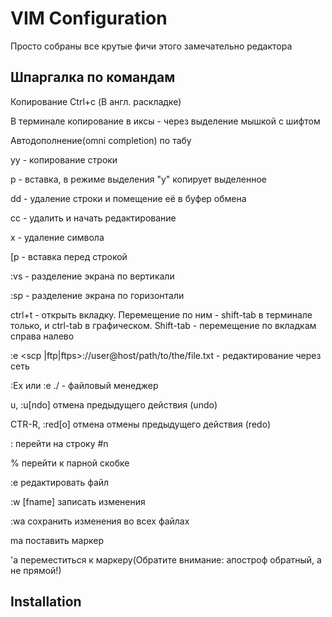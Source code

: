 VIM Configuration
=============
Просто собраны все крутые фичи этого замечательно редактора

Шпаргалка по командам
------------
Копирование Ctrl+c (В англ. раскладке)

В терминале копирование в иксы - через выделение мышкой с шифтом

Автодополнение(omni completion) по табу

yy -  копирование строки 

p  -  вставка, в режиме выделения "y" копирует выделенное

dd -  удаление строки и помещение её в буфер обмена

cc -  удалить и начать редактирование

x  -  удаление символа

[p -  вставка перед строкой

:vs - разделение экрана по  вертикали

:sp - разделение экрана по  горизонтали

ctrl+t - открыть вкладку. Перемещение по ним - shift-tab в терминале только, и ctrl-tab в графическом. Shift-tab - перемещение по вкладкам справа налево

:e <scp |ftp|ftps>://user@host/path/to/the/file.txt - редактирование через сеть

:Ex или :e ./ - файловый менеджер

u, :u[ndo]                отмена предыдущего действия (undo)

CTR-R, :red[o]            отмена отмены предыдущего действия (redo)

:<n>                      перейти на строку #n

%                         перейти к парной скобке

:e <fname>                редактировать файл

:w [fname]                записать изменения

:wa                       сохранить изменения во всех файлах

ma                        поставить маркер

'а                        переместиться к маркеру(Обратите внимание: апостроф обратный, а не прямой!)

Installation
-----------
